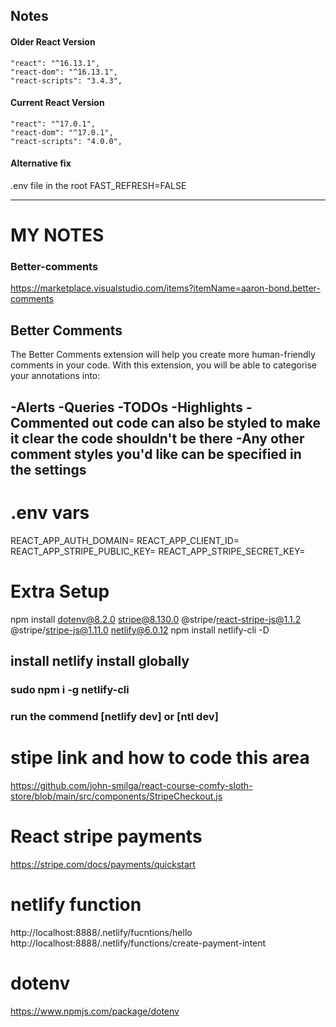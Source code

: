 ## Notes

#### Older React Version

```
"react": "^16.13.1",
"react-dom": "^16.13.1",
"react-scripts": "3.4.3",
```

#### Current React Version

```
"react": "^17.0.1",
"react-dom": "^17.0.1",
"react-scripts": "4.0.0",
```

#### Alternative fix

.env file in the root
FAST_REFRESH=FALSE


------------------------------------------------
# MY NOTES
### Better-comments
https://marketplace.visualstudio.com/items?itemName=aaron-bond.better-comments
## Better Comments
The Better Comments extension will help you create more human-friendly comments in your code.
With this extension, you will be able to categorise your annotations into:

-Alerts
-Queries
-TODOs
-Highlights
-Commented out code can also be styled to make it clear the code shouldn't be there
-Any other comment styles you'd like can be specified in the settings
------------------------------------------------

# .env vars
REACT_APP_AUTH_DOMAIN=
REACT_APP_CLIENT_ID=
REACT_APP_STRIPE_PUBLIC_KEY=
REACT_APP_STRIPE_SECRET_KEY=
# Extra Setup
npm install dotenv@8.2.0 stripe@8.130.0 @stripe/react-stripe-js@1.1.2 @stripe/stripe-js@1.11.0 netlify@6.0.12
npm install netlify-cli -D

## install netlify install globally
### sudo npm i -g netlify-cli
### run the commend [netlify dev] or [ntl dev]

# stipe link and how to code this area
https://github.com/john-smilga/react-course-comfy-sloth-store/blob/main/src/components/StripeCheckout.js

# React stripe payments
https://stripe.com/docs/payments/quickstart

# netlify function
http://localhost:8888/.netlify/fucntions/hello
http://localhost:8888/.netlify/functions/create-payment-intent

# dotenv
https://www.npmjs.com/package/dotenv